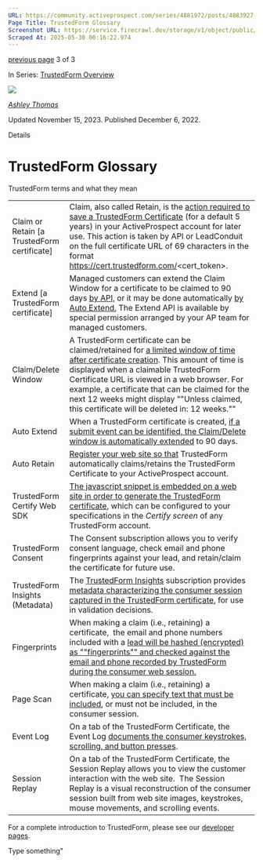 ```yaml
---
URL: https://community.activeprospect.com/series/4881972/posts/4883927-trustedform-glossary
Page Title: TrustedForm Glossary
Screenshot URL: https://service.firecrawl.dev/storage/v1/object/public/media/screenshot-211b628d-c038-41e8-9462-172677d1981a.png
Scraped At: 2025-05-30 00:16:22.974
---
```


[previous page](https://community.activeprospect.com/series/4881972/posts/4112178-trustedform-api-overview) 3 of 3

In Series: [TrustedForm Overview](https://community.activeprospect.com/series/4881972-trustedform-overview)

[![](https://content2.bloomfire.com/avatars/users/1316943/thumb/thumbnail.png?f=1612413648&Expires=1748567774&Signature=tsFtG~3CS8rKexQYYCpX8QYxwgEhFZOSEkl7kW4wID3Q1yk03sG2DZ~3PZHuSIGqT93Y1dVJjTuj1IMPk0fWpzaZnFn4WdV0IjRj41mywbEuoJC8hxVJqqNpqqIpG3Ik~IUFcIT2f77mwzloqLDLpXVn7SGpchgN88VONmskliEzqR1FlfqMCZ8aOdB6yxQGt6Z0yy9MhZnMFpRMkOZII04lDV2ysYEB5pVQ-0ou4RxolvhglLUINZSGtI3IXeRwNcyXx1crhYBWQeKyoBsW-0yRGUBQlWOPJMLbjEzHz74JSxN6tAAh~0BAPMNm6sseItnmWdESFhEVG4jcHHpX-Q__&Key-Pair-Id=APKAIDFCFZ2UHE5LPIUA)](https://community.activeprospect.com/memberships/7557566-ashley-thomas)

[_Ashley Thomas_](https://community.activeprospect.com/memberships/7557566-ashley-thomas)

Updated November 15, 2023. Published December 6, 2022.

Details

# TrustedForm Glossary

TrustedForm terms and what they mean

|     |     |
| --- | --- |
| Claim or Retain \[a TrustedForm certificate\] | Claim, also called Retain, is the [action required to save a TrustedForm Certificate](https://developers.activeprospect.com/docs/trustedform/getting-started-with-claiming/) (for a default 5 years) in your ActiveProspect account for later use. This action is taken by API or LeadConduit on the full certificate URL of 69 characters in the format https://cert.trustedform.com/<cert\_token>. |
| Extend \[a TrustedForm certificate\] | Managed customers can extend the Claim Window for a certificate to be claimed to 90 days [by API,](https://developers.activeprospect.com/docs/trustedform/api/v3.0/tag/TrustedForm-Certificate-Check-in/) or it may be done automatically [by Auto Extend.](https://community.activeprospect.com/posts/4488105-extended-retention-window-for-submitted-leads) The Extend API is available by special permission arranged by your AP team for managed customers. |
| Claim/Delete Window | A TrustedForm certificate can be claimed/retained for [a limited window of time after certificate creation](https://community.activeprospect.com/posts/4488105-extended-retention-window-for-submitted-leads). This amount of time is displayed when a claimable TrustedForm Certificate URL is viewed in a web browser. For example, a certificate that can be claimed for the next 12 weeks might display ""Unless claimed, this certificate will be deleted in: 12 weeks."" |
| Auto Extend | When a TrustedForm certificate is created, [if a submit event can be identified, the Claim/Delete window is automatically extended](https://community.activeprospect.com/posts/4488105-extended-retention-window-for-submitted-leads) to 90 days. |
| Auto Retain | [Register your web site so that](https://community.activeprospect.com/posts/4812756-trustedform-auto-retain-for-first-party-lead-certification) TrustedForm automatically claims/retains the TrustedForm Certificate to your ActiveProspect account. |
| TrustedForm Certify Web SDK | [The javascript snippet is embedded on a web site in order to generate the TrustedForm certificate](https://community.activeprospect.com/series/4190127-implementing-the-trustedform-script-in-a-form-page), which can be configured to your specifications in the _Certify screen_ of any TrustedForm account. |
| TrustedForm Consent | The Consent subscription allows you to verify consent language, check email and phone fingerprints against your lead, and retain/claim the certificate for future use. |
| TrustedForm Insights (Metadata) | The [TrustedForm Insights](https://community.activeprospect.com/posts/4709758-trustedform-insights) subscription provides [metadata characterizing the consumer session captured in the TrustedForm certificate](https://community.activeprospect.com/posts/4709758-trustedform-insights), for use in validation decisions. |
| Fingerprints | When making a claim (i.e., retaining) a certificate,  the email and phone numbers included with a [lead will be hashed (encrypted) as ""fingerprints"" and checked against the email and phone recorded by TrustedForm during the consumer web session.](https://community.activeprospect.com/posts/4077176-lead-fingerprinting) |
| Page Scan | When making a claim (i.e., retaining) a certificate, [you can specify text that must be included](https://community.activeprospect.com/posts/4078890-page-scan), or must not be included, in the consumer session. |
| Event Log | On a tab of the TrustedForm Certificate, the Event Log [documents the consumer keystrokes, scrolling, and button presses](https://community.activeprospect.com/posts/4776894-trustedform-session-replay-enhancements). |
| Session Replay | On a tab of the TrustedForm Certificate, the Session Replay allows you to view the customer interaction with the web site.  The Session Replay is a visual reconstruction of the consumer session built from web site images, keystrokes, mouse movements, and scrolling events. |

For a complete introduction to TrustedForm, please see our [developer pages](https://developers.activeprospect.com/docs/trustedform/guidepost/).

Type something"

